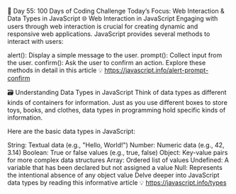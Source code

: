 🚀 Day 55: 100 Days of Coding Challenge
Today’s Focus: Web Interaction & Data Types in JavaScript
🌐 Web Interaction in JavaScript
Engaging with users through web interaction is crucial for creating dynamic and responsive web applications. JavaScript provides several methods to interact with users:

alert(): Display a simple message to the user.
prompt(): Collect input from the user.
confirm(): Ask the user to confirm an action.
Explore these methods in detail in this  article 💡
https://javascript.info/alert-prompt-confirm

🗃 Understanding Data Types in JavaScript
Think of data types as different kinds of containers for information. Just as you use different boxes to store toys, books, and clothes, data types in programming hold specific kinds of information.

Here are the basic data types in JavaScript:

String: Textual data (e.g., "Hello, World!")
Number: Numeric data (e.g., 42, 3.14)
Boolean: True or false values (e.g., true, false)
Object: Key-value pairs for more complex data structures
Array: Ordered list of values
Undefined: A variable that has been declared but not assigned a value
Null: Represents the intentional absence of any object value
Delve deeper into JavaScript data types by reading this informative article 💡
https://javascript.info/types